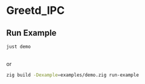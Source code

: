 # Greetd_IPC

## Run Example

``` bash
just demo 
    
```

or

``` bash
zig build -Dexample=examples/demo.zig run-example
    
```
